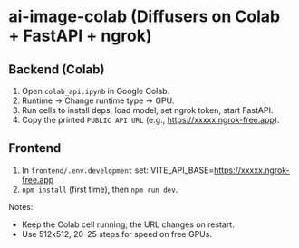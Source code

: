 # ai-image-colab (Diffusers on Colab + FastAPI + ngrok)

## Backend (Colab)
1. Open `colab_api.ipynb` in Google Colab.
2. Runtime → Change runtime type → GPU.
3. Run cells to install deps, load model, set ngrok token, start FastAPI.
4. Copy the printed `PUBLIC API URL` (e.g., https://xxxxx.ngrok-free.app).

## Frontend
1. In `frontend/.env.development` set:
   VITE_API_BASE=https://xxxxx.ngrok-free.app
2. `npm install` (first time), then `npm run dev`.

Notes:
- Keep the Colab cell running; the URL changes on restart.
- Use 512x512, 20–25 steps for speed on free GPUs.
